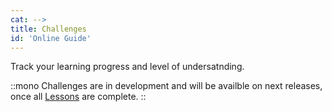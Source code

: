 ```yaml
---
cat: -->
title: Challenges
id: 'Online Guide'
---
```

<!-- Organized and well thought out interactive lessons for optimal and effective learning.  -->
Track your learning progress and level of undersatnding.

::mono
Challenges are in development and will be availble on next releases, once all [Lessons](/kb/intro) are complete.
::